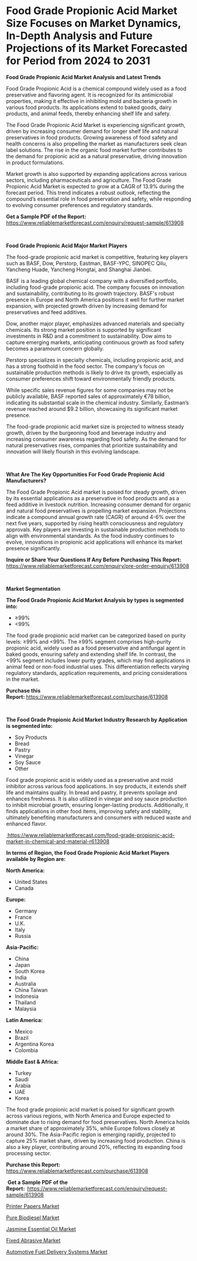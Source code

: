 <p><h1>Food Grade Propionic Acid Market Size Focuses on Market Dynamics, In-Depth Analysis and Future Projections of its Market Forecasted for Period from 2024 to 2031</h1></p><p><strong>Food Grade Propionic Acid Market Analysis and Latest Trends</strong></p>
<p><p>Food Grade Propionic Acid is a chemical compound widely used as a food preservative and flavoring agent. It is recognized for its antimicrobial properties, making it effective in inhibiting mold and bacteria growth in various food products. Its applications extend to baked goods, dairy products, and animal feeds, thereby enhancing shelf life and safety.</p><p>The Food Grade Propionic Acid Market is experiencing significant growth, driven by increasing consumer demand for longer shelf life and natural preservatives in food products. Growing awareness of food safety and health concerns is also propelling the market as manufacturers seek clean label solutions. The rise in the organic food market further contributes to the demand for propionic acid as a natural preservative, driving innovation in product formulations.</p><p>Market growth is also supported by expanding applications across various sectors, including pharmaceuticals and agriculture. The Food Grade Propionic Acid Market is expected to grow at a CAGR of 13.9% during the forecast period. This trend indicates a robust outlook, reflecting the compound’s essential role in food preservation and safety, while responding to evolving consumer preferences and regulatory standards.</p></p>
<p><strong>Get a Sample PDF of the Report:&nbsp;</strong> <a href="https://www.reliablemarketforecast.com/enquiry/request-sample/613908?utm_campaign=1082&utm_medium=2&utm_source=Github&utm_content=ia&utm_term=11122024&utm_id=food-grade-propionic-acid">https://www.reliablemarketforecast.com/enquiry/request-sample/613908</a></p>
<p>&nbsp;</p>
<p><strong>Food Grade Propionic Acid Major Market Players</strong></p>
<p><p>The food-grade propionic acid market is competitive, featuring key players such as BASF, Dow, Perstorp, Eastman, BASF-YPC, SINOPEC Qilu, Yancheng Huade, Yancheng Hongtai, and Shanghai Jianbei. </p><p>BASF is a leading global chemical company with a diversified portfolio, including food-grade propionic acid. The company focuses on innovation and sustainability, contributing to its growth trajectory. BASF's robust presence in Europe and North America positions it well for further market expansion, with projected growth driven by increasing demand for preservatives and feed additives.</p><p>Dow, another major player, emphasizes advanced materials and specialty chemicals. Its strong market position is supported by significant investments in R&D and a commitment to sustainability. Dow aims to capture emerging markets, anticipating continuous growth as food safety becomes a paramount concern globally.</p><p>Perstorp specializes in specialty chemicals, including propionic acid, and has a strong foothold in the food sector. The company's focus on sustainable production methods is likely to drive its growth, especially as consumer preferences shift toward environmentally friendly products.</p><p>While specific sales revenue figures for some companies may not be publicly available, BASF reported sales of approximately €78 billion, indicating its substantial scale in the chemical industry. Similarly, Eastman’s revenue reached around $9.2 billion, showcasing its significant market presence.</p><p>The food-grade propionic acid market size is projected to witness steady growth, driven by the burgeoning food and beverage industry and increasing consumer awareness regarding food safety. As the demand for natural preservatives rises, companies that prioritize sustainability and innovation will likely flourish in this evolving landscape.</p></p>
<p>&nbsp;</p>
<p><strong>What Are The Key Opportunities For Food Grade Propionic Acid Manufacturers?</strong></p>
<p><p>The Food Grade Propionic Acid market is poised for steady growth, driven by its essential applications as a preservative in food products and as a feed additive in livestock nutrition. Increasing consumer demand for organic and natural food preservatives is propelling market expansion. Projections indicate a compound annual growth rate (CAGR) of around 4-6% over the next five years, supported by rising health consciousness and regulatory approvals. Key players are investing in sustainable production methods to align with environmental standards. As the food industry continues to evolve, innovations in propionic acid applications will enhance its market presence significantly.</p></p>
<p><strong>Inquire or Share Your Questions If Any Before Purchasing This Report:</strong> <a href="https://www.reliablemarketforecast.com/enquiry/pre-order-enquiry/613908?utm_campaign=1082&utm_medium=2&utm_source=Github&utm_content=ia&utm_term=11122024&utm_id=food-grade-propionic-acid">https://www.reliablemarketforecast.com/enquiry/pre-order-enquiry/613908</a></p>
<p>&nbsp;</p>
<p><strong>Market Segmentation</strong></p>
<p><strong>The Food Grade Propionic Acid Market Analysis by types is segmented into:</strong></p>
<p><ul><li>≥99%</li><li><99%</li></ul></p>
<p><p>The food grade propionic acid market can be categorized based on purity levels: ≥99% and <99%. The ≥99% segment comprises high-purity propionic acid, widely used as a food preservative and antifungal agent in baked goods, ensuring safety and extending shelf life. In contrast, the <99% segment includes lower purity grades, which may find applications in animal feed or non-food industrial uses. This differentiation reflects varying regulatory standards, application requirements, and pricing considerations in the market.</p></p>
<p><strong>Purchase this Report:&nbsp;</strong><a href="https://www.reliablemarketforecast.com/purchase/613908?utm_campaign=1082&utm_medium=2&utm_source=Github&utm_content=ia&utm_term=11122024&utm_id=food-grade-propionic-acid">https://www.reliablemarketforecast.com/purchase/613908</a></p>
<p>&nbsp;</p>
<p><strong>The Food Grade Propionic Acid Market Industry Research by Application is segmented into:</strong></p>
<p><ul><li>Soy Products</li><li>Bread</li><li>Pastry</li><li>Vinegar</li><li>Soy Sauce</li><li>Other</li></ul></p>
<p><p>Food grade propionic acid is widely used as a preservative and mold inhibitor across various food applications. In soy products, it extends shelf life and maintains quality. In bread and pastry, it prevents spoilage and enhances freshness. It is also utilized in vinegar and soy sauce production to inhibit microbial growth, ensuring longer-lasting products. Additionally, it finds applications in other food items, improving safety and stability, ultimately benefiting manufacturers and consumers with reduced waste and enhanced flavor.</p></p>
<p><a href="https://www.reliablemarketforecast.com/food-grade-propionic-acid-market-in-chemical-and-material-r613908?utm_campaign=1082&utm_medium=2&utm_source=Github&utm_content=ia&utm_term=11122024&utm_id=food-grade-propionic-acid">&nbsp;https://www.reliablemarketforecast.com/food-grade-propionic-acid-market-in-chemical-and-material-r613908</a></p>
<p><strong>In terms of Region, the Food Grade Propionic Acid Market Players available by Region are:</strong></p>
<p>
    <p> <strong> North America: </strong>
        <ul>
            <li>United States</li>
            <li>Canada</li>
        </ul>
        </p> 
    <p> <strong> Europe: </strong>
        <ul>
            <li>Germany</li>
            <li>France</li>
            <li>U.K.</li>
            <li>Italy</li>
            <li>Russia</li>
        </ul>
        </p> 
    <p> <strong> Asia-Pacific: </strong>
        <ul>
            <li>China</li>
            <li>Japan</li>
            <li>South Korea</li>
            <li>India</li>
            <li>Australia</li>
            <li>China Taiwan</li>
            <li>Indonesia</li>
            <li>Thailand</li>
            <li>Malaysia</li>
        </ul>
        </p> 
    <p> <strong> Latin America: </strong>
        <ul>
            <li>Mexico</li>
            <li>Brazil</li>
            <li>Argentina Korea</li>
            <li>Colombia</li>
        </ul>
        </p> 
    <p> <strong> Middle East & Africa: </strong>
        <ul>
            <li>Turkey</li>
            <li>Saudi</li>
            <li>Arabia</li>
            <li>UAE</li>
            <li>Korea</li>
        </ul>
    </p>
    </p>
<p><p>The food grade propionic acid market is poised for significant growth across various regions, with North America and Europe expected to dominate due to rising demand for food preservatives. North America holds a market share of approximately 35%, while Europe follows closely at around 30%. The Asia-Pacific region is emerging rapidly, projected to capture 25% market share, driven by increasing food production. China is also a key player, contributing around 20%, reflecting its expanding food processing sector.</p></p>
<p><strong>Purchase this Report: </strong><a href="https://www.reliablemarketforecast.com/purchase/613908?utm_campaign=1082&utm_medium=2&utm_source=Github&utm_content=ia&utm_term=11122024&utm_id=food-grade-propionic-acid">https://www.reliablemarketforecast.com/purchase/613908</a></p>
<p>&nbsp;<strong>Get a Sample PDF of the Report:&nbsp;&nbsp;</strong><a href="https://www.reliablemarketforecast.com/enquiry/request-sample/613908?utm_campaign=1082&utm_medium=2&utm_source=Github&utm_content=ia&utm_term=11122024&utm_id=food-grade-propionic-acid">https://www.reliablemarketforecast.com/enquiry/request-sample/613908</a></p>
<p><strong></strong></p>
<p><p><a href="https://www.linkedin.com/pulse/printer-papers-market-trends-analysis-size-share-competitive-ugjde?utm_campaign=1082&utm_medium=2&utm_source=Github&utm_content=ia&utm_term=11122024&utm_id=food-grade-propionic-acid">Printer Papers Market</a></p><p><a href="https://www.linkedin.com/pulse/c-hannibex-sqmmf?utm_campaign=1082&utm_medium=2&utm_source=Github&utm_content=ia&utm_term=11122024&utm_id=food-grade-propionic-acid">Pure Biodiesel Market</a></p><p><a href="https://www.linkedin.com/pulse/jasmine-essential-oil-market-size-global-industry-clywe?utm_campaign=1082&utm_medium=2&utm_source=Github&utm_content=ia&utm_term=11122024&utm_id=food-grade-propionic-acid">Jasmine Essential Oil Market</a></p><p><a href="https://www.linkedin.com/pulse/fixed-abrasive-momentum-charting-116-cagr-path-2024-2031-enable-mkt-dofhe?utm_campaign=1082&utm_medium=2&utm_source=Github&utm_content=ia&utm_term=11122024&utm_id=food-grade-propionic-acid">Fixed Abrasive Market</a></p><p><a href="https://www.linkedin.com/pulse/automotive-fuel-delivery-systems-market-size-type-product-maghe?utm_campaign=1082&utm_medium=2&utm_source=Github&utm_content=ia&utm_term=11122024&utm_id=food-grade-propionic-acid">Automotive Fuel Delivery Systems Market</a></p></p>